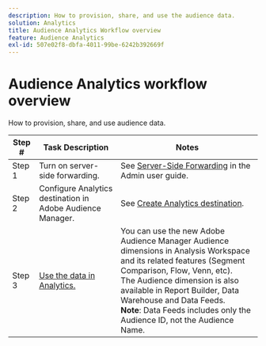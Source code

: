 ```yaml
---
description: How to provision, share, and use the audience data.
solution: Analytics
title: Audience Analytics Workflow overview
feature: Audience Analytics
exl-id: 507e02f8-dbfa-4011-99be-6242b392669f
---
```

# Audience Analytics workflow overview

How to provision, share, and use audience data.

| Step # | Task Description | Notes |
|--- |--- |--- |
| Step 1 |Turn on server-side forwarding.|See [Server-Side Forwarding](/help/admin/tools/manage-rs/edit-settings/general/c-server-side-forwarding/ssf.md) in the Admin user guide.|
| Step 2 |Configure Analytics destination in Adobe Audience Manager.|See [Create Analytics destination](https://experienceleague.adobe.com/docs/audience-manager/user-guide/features/destinations/experience-cloud-destinations/create-analytics-destination.html).|
| Step 3 |[Use the data in Analytics.](/help/integrate/c-audience-analytics/c-workflow/use-audience-data-analytics.md)|You can use the new Adobe Audience Manager Audience dimensions in Analysis Workspace and its related features (Segment Comparison, Flow, Venn, etc). <br>The Audience dimension is also available in Report Builder, Data Warehouse and Data Feeds. <br>**Note**:  Data Feeds includes only the Audience ID, not the Audience Name.|
